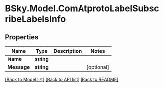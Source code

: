 # BSky.Model.ComAtprotoLabelSubscribeLabelsInfo

## Properties

Name | Type | Description | Notes
------------ | ------------- | ------------- | -------------
**Name** | **string** |  | 
**Message** | **string** |  | [optional] 

[[Back to Model list]](../README.md#documentation-for-models) [[Back to API list]](../README.md#documentation-for-api-endpoints) [[Back to README]](../README.md)

